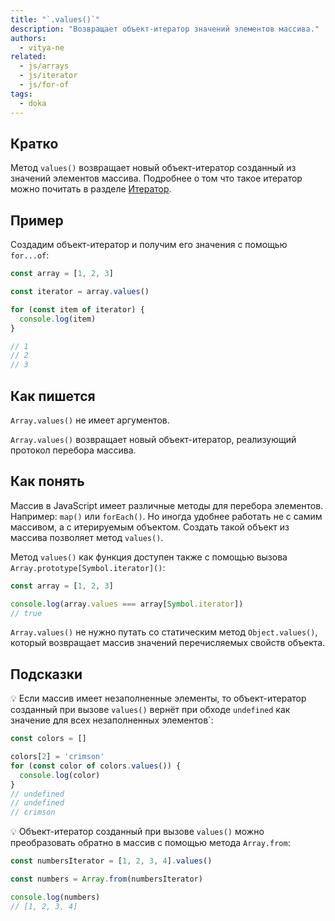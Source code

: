 ```yaml
---
title: "`.values()`"
description: "Возвращает объект-итератор значений элементов массива."
authors:
  - vitya-ne
related:
  - js/arrays
  - js/iterator
  - js/for-of
tags:
  - doka
---
```


## Кратко

Метод `values()` возвращает новый объект-итератор созданный из значений элементов массива. Подробнее о том что такое итератор можно почитать в разделе [Итератор](/js/iterator/).

## Пример

Создадим объект-итератор и получим его значения с помощью `for...of`:

```js
const array = [1, 2, 3]

const iterator = array.values()

for (const item of iterator) {
  console.log(item)
}

// 1
// 2
// 3
```

## Как пишется

`Array.values()` не имеет аргументов.

`Array.values()` возвращает новый объект-итератор, реализующий протокол перебора массива.

## Как понять

Массив в JavaScript имеет различные методы для перебора элементов. Например: `map()` или `forEach()`. Но иногда удобнее работать не с самим массивом, а с итерируемым объектом. Создать такой объект из массива позволяет метод `values()`.

Метод `values()` как функция доступен также с помощью вызова `Array.prototype[Symbol.iterator]()`:

```js
const array = [1, 2, 3]

console.log(array.values === array[Symbol.iterator])
// true
```

`Array.values()` не нужно путать со статическим метод `Object.values()`, который возвращает массив значений перечисляемых свойств объекта.

## Подсказки

💡 Если массив имеет незаполненные элементы, то объект-итератор созданный при вызове `values()` вернёт при обходе `undefined` как значение для всех незаполненных элементов`:

```js
const colors = []

colors[2] = 'crimson'
for (const color of colors.values()) {
  console.log(color)
}
// undefined
// undefined
// crimson
```

💡 Объект-итератор созданный при вызове `values()` можно преобразовать обратно в массив с помощью метода `Array.from`:

```js
const numbersIterator = [1, 2, 3, 4].values()

const numbers = Array.from(numbersIterator)

console.log(numbers)
// [1, 2, 3, 4]
```
